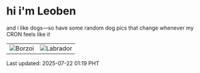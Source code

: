 # hi i'm Leoben

and i like dogs—so have some random dog pics that change whenever my CRON feels like it

|  |  |
|--------|----------|
| ![Borzoi](https://random-dog-vercel.vercel.app/api/random-borzoi?v=1753118393) | ![Labrador](https://random-dog-vercel.vercel.app/api/random-labrador?v=1753118393) |

Last updated: 2025-07-22 01:19 PHT
